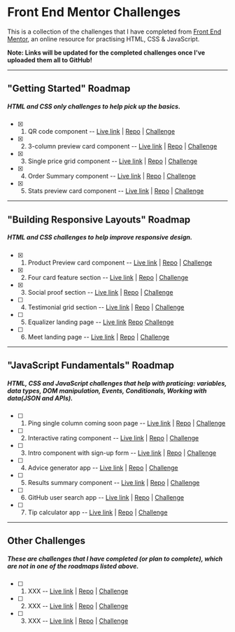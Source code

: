 # Front End Mentor Challenges

This is a collection of the challenges that I have completed from [Front End Mentor](https://www.frontendmentor.io/), an online resource for practising HTML, CSS & JavaScript.

**Note: Links will be updated for the completed challenges once I've uploaded them all to GitHub!**

---

## "Getting Started" Roadmap
##### HTML and CSS only challenges to help pick up the basics.

- [x] 1. QR code component -- [Live link]() | [Repo]() | [Challenge](https://www.frontendmentor.io/challenges/qr-code-component-iux_sIO_H?ref=challenge-roadmap)
- [x] 2. 3-column preview card component -- [Live link]() | [Repo]() | [Challenge](https://www.frontendmentor.io/challenges/3column-preview-card-component-pH92eAR2-?ref=challenge-roadmap)
- [x] 3. Single price grid component -- [Live link]() | [Repo]() | [Challenge](https://www.frontendmentor.io/challenges/single-price-grid-component-5ce41129d0ff452fec5abbbc?ref=challenge-roadmap)
- [x] 4. Order Summary component -- [Live link]() | [Repo]() | [Challenge](https://www.frontendmentor.io/challenges/order-summary-component-QlPmajDUj?ref=challenge-roadmap)
- [x] 5. Stats preview card component -- [Live link]() | [Repo]() | [Challenge](https://www.frontendmentor.io/challenges/stats-preview-card-component-8JqbgoU62?ref=challenge-roadmap)

---

## "Building Responsive Layouts" Roadmap
##### HTML and CSS challenges to help improve responsive design.

- [x] 1. Product Preview card component -- [Live link]() | [Repo]() | [Challenge]()
- [x] 2. Four card feature section -- [Live link]() | [Repo]() | [Challenge]()
- [x] 3. Social proof section -- [Live link]() | [Repo]() | [Challenge]()
- [ ] 4. Testimonial grid section -- [Live link]() | [Repo]() | [Challenge]()
- [ ] 5. Equalizer landing page -- [Live link]() [Repo]() [Challenge]()
- [ ] 6. Meet landing page -- [Live link]() | [Repo]() | [Challenge]()

---

## "JavaScript Fundamentals" Roadmap
##### HTML, CSS and JavaScript challenges that help with praticing: variables, data types, DOM manipulation, Events, Conditionals, Working with data(JSON and APIs).

- [ ] 1. Ping single column coming soon page -- [Live link]() | [Repo]() | [Challenge]()
- [ ] 2. Interactive rating component -- [Live link]() | [Repo]() | [Challenge]()
- [ ] 3. Intro component with sign-up form -- [Live link]() | [Repo]() | [Challenge]()
- [ ] 4. Advice generator app -- [Live link]() | [Repo]() | [Challenge]()
- [ ] 5. Results summary component -- [Live link]() | [Repo]() | [Challenge]()
- [ ] 6. GitHub user search app -- [Live link]() | [Repo]() | [Challenge]()
- [ ] 7. Tip calculator app -- [Live link]() | [Repo]() | [Challenge]()

---

## Other Challenges

##### These are challenges that I have completed (or plan to complete), which are not in one of the roadmaps listed above.

- [ ] 1. XXX -- [Live link]() | [Repo]() | [Challenge]()
- [ ] 2. XXX -- [Live link]() | [Repo]() | [Challenge]()
- [ ] 3. XXX -- [Live link]() | [Repo]() | [Challenge]()

